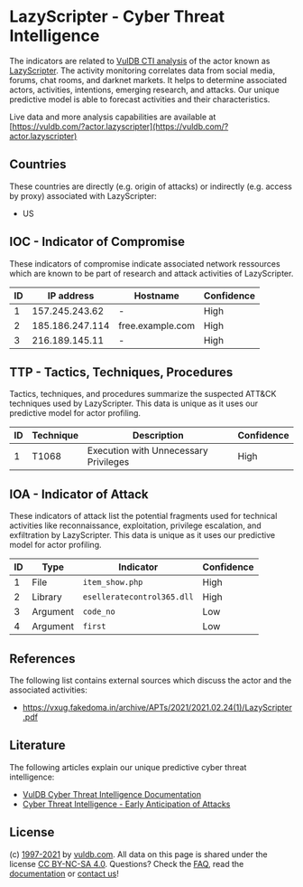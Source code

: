 # LazyScripter - Cyber Threat Intelligence

The indicators are related to [VulDB CTI analysis](https://vuldb.com/?doc.cti) of the actor known as [LazyScripter](https://vuldb.com/?actor.lazyscripter). The activity monitoring correlates data from social media, forums, chat rooms, and darknet markets. It helps to determine associated actors, activities, intentions, emerging research, and attacks. Our unique predictive model is able to forecast activities and their characteristics.

Live data and more analysis capabilities are available at [https://vuldb.com/?actor.lazyscripter](https://vuldb.com/?actor.lazyscripter)

## Countries

These countries are directly (e.g. origin of attacks) or indirectly (e.g. access by proxy) associated with LazyScripter:

* US

## IOC - Indicator of Compromise

These indicators of compromise indicate associated network ressources which are known to be part of research and attack activities of LazyScripter.

ID | IP address | Hostname | Confidence
-- | ---------- | -------- | ----------
1 | 157.245.243.62 | - | High
2 | 185.186.247.114 | free.example.com | High
3 | 216.189.145.11 | - | High

## TTP - Tactics, Techniques, Procedures

Tactics, techniques, and procedures summarize the suspected ATT&CK techniques used by LazyScripter. This data is unique as it uses our predictive model for actor profiling.

ID | Technique | Description | Confidence
-- | --------- | ----------- | ----------
1 | T1068 | Execution with Unnecessary Privileges | High

## IOA - Indicator of Attack

These indicators of attack list the potential fragments used for technical activities like reconnaissance, exploitation, privilege escalation, and exfiltration by LazyScripter. This data is unique as it uses our predictive model for actor profiling.

ID | Type | Indicator | Confidence
-- | ---- | --------- | ----------
1 | File | `item_show.php` | High
2 | Library | `eselleratecontrol365.dll` | High
3 | Argument | `code_no` | Low
4 | Argument | `first` | Low

## References

The following list contains external sources which discuss the actor and the associated activities:

* https://vxug.fakedoma.in/archive/APTs/2021/2021.02.24(1)/LazyScripter.pdf

## Literature

The following articles explain our unique predictive cyber threat intelligence:

* [VulDB Cyber Threat Intelligence Documentation](https://vuldb.com/?doc.cti)
* [Cyber Threat Intelligence - Early Anticipation of Attacks](https://www.scip.ch/en/?labs.20201022)

## License

(c) [1997-2021](https://vuldb.com/?doc.changelog) by [vuldb.com](https://vuldb.com/?doc.about). All data on this page is shared under the license [CC BY-NC-SA 4.0](https://creativecommons.org/licenses/by-nc-sa/4.0/). Questions? Check the [FAQ](https://vuldb.com/?doc.faq), read the [documentation](https://vuldb.com/?doc) or [contact us](https://vuldb.com/?contact)!
